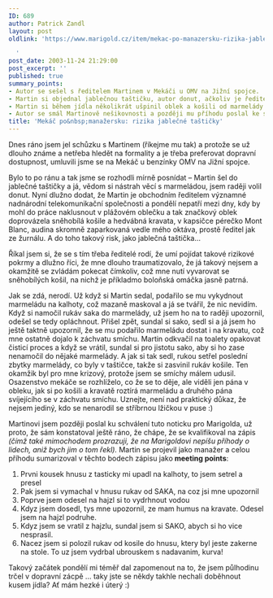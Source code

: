 ```yaml
---
ID: 689
author: Patrick Zandl
layout: post
oldlink: 'https://www.marigold.cz/item/mekac-po-manazersku-rizika-jablecne-tasticky

  '
post_date: 2003-11-24 21:29:00
post_excerpt: ''
published: true
summary_points:
- Autor se sešel s ředitelem Martinem v Mekáči u OMV na Jižní spojce.
- Martin si objednal jablečnou taštičku, autor donut, ačkoliv je ředitel v obleku.
- Martin si během jídla několikrát ušpinil oblek a košili od marmelády.
- Autor se smál Martinově nešikovnosti a později mu příhodu poslal ke schválení.
title: 'Mekáč po&nbsp;manažersku: rizika jablečné taštičky'
---
```


<p>
Dnes ráno jsem jel schůzku s Martinem (říkejme mu tak) a protože se už dlouho známe a netřeba hledět na formality a je třeba preferovat dopravní dostupnost, umluvili jsme se na Mekáč u benzínky OMV na Jižní spojce. </p>

<p>
Bylo to po ránu a tak jsme se rozhodli mírně posnídat &#8211; Martin šel do jablečné taštičky a já, vědom si nástrah věcí s marmeládou, jsem raději volil donut. Nyní dlužno dodat, že Martin je obchodním ředitelem významné nadnárodní telekomunikační společnosti a pondělí nepatří mezi dny, kdy by mohl do práce naklusnout v plážovém oblečku a tak značkový oblek doprovázela sněhobílá košile a hedvábná kravata, v kapsičce pérečko Mont Blanc, audina skromně zaparkovaná vedle mého oktáva, prostě ředitel jak ze žurnálu. A do toho takový risk, jako jablečná taštička... 
<p>
Říkal jsem si, že se s tím třeba ředitelé rodí, že umí pojídat takové rizikové pokrmy a dlužno říci, že mne dlouho traumatizovalo, že já takový nejsem a okamžitě se zvládám pokecat čímkoliv, což mne nutí vyvarovat se sněhobílých košil, na nichž je příkladmo boloňská omáčka jasně patrná. 
<p>
Jak se zdá, nerodí. Už když si Martin sedal, podařilo se mu vykydnout marmeládu na kalhoty, což mazaně maskoval a já se tvářil, že nic nevidím. Když si namočil rukáv saka do marmelády, už jsem ho na to raději upozornil, odešel se tedy opláchnout. Přišel zpět, sundal si sako, sedl si a já jsem ho ještě taktně upozornil, že se mu podařilo marmeládu dostat i na kravatu, což mne ostatně dojalo k záchvatu smíchu. Martin odkvačil na toalety opakovat čisticí proces a když se vrátil, sundal si pro jistotu sako, aby si ho zase nenamočil do nějaké marmelády. A jak si tak sedl, rukou setřel poslední zbytky marmelády, co byly v taštičce, takže si zasvinil rukáv košile. Ten okamžik byl pro mne krizový, protože jsem se smíchy málem udusil. Osazenstvo mekáče se rozhlíželo, co že se to děje, ale viděli jen pána v obleku, jak si po košili a kravatě roztírá marmeládu a druhého pána svíjejícího se v záchvatu smíchu. Uznejte, není nad praktický důkaz, že nejsem jediný, kdo se nenarodil se stříbrnou lžičkou v puse :) 
<p>
Martinovi jsem později poslal ku schválení tuto noticku pro Marigolda, už proto, že sám konstatoval ještě ráno, že chápe, že se kvalifikoval na zápis <EM>(čímž také mimochodem prozrazuji, že na Marigoldovi nepíšu příhody&#160;o lidech, aniž bych jim o tom řekl).</EM> Martin se projevil jako manažer a celou příhodu sumarizoval v těchto bodech zápisu jako<STRONG> meeting points</STRONG>: 
<OL>
<LI>Prvni kousek hnusu z tasticky mi upadl na kalhoty, to jsem setrel a presel </LI>
<LI>Pak jsem si vymachal v hnusu rukav od SAKA, na coz jsi mne upozornil </LI>
<LI>Poprve jsem odesel na hajzl si to vydrhnout vodou </LI>
<LI>Kdyz jsem dosedl, tys mne upozornil, ze mam humus na kravate. Odesel jsem na hajzl podruhe. </LI>
<LI>Kdyz jsem se vratil z hajzlu, sundal jsem si SAKO, abych si ho vice nesprasil. </LI>
<LI>Nacez jsem si polozil rukav od kosile do hnusu, ktery byl jeste zakerne na stole. To uz jsem vydrbal ubrouskem s nadavanim, kurva! </LI></OL>
<p>
Takový začátek pondělí mi téměř dal zapomenout na to, že jsem půlhodinu trčel v dopravní zácpě ... taky jste se někdy takhle nechali doběhnout kusem jídla? Ať mám hezké i úterý :)</p>